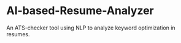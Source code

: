 # AI-based-Resume-Analyzer
An ATS-checker tool using NLP to analyze keyword optimization in resumes.
